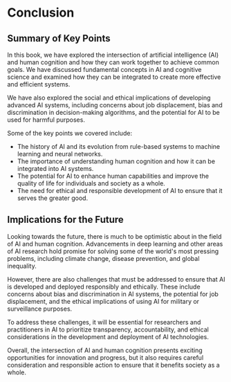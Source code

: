 # Conclusion

Summary of Key Points
---------------------

In this book, we have explored the intersection of artificial intelligence (AI) and human cognition and how they can work together to achieve common goals. We have discussed fundamental concepts in AI and cognitive science and examined how they can be integrated to create more effective and efficient systems.

We have also explored the social and ethical implications of developing advanced AI systems, including concerns about job displacement, bias and discrimination in decision-making algorithms, and the potential for AI to be used for harmful purposes.

Some of the key points we covered include:

* The history of AI and its evolution from rule-based systems to machine learning and neural networks.
* The importance of understanding human cognition and how it can be integrated into AI systems.
* The potential for AI to enhance human capabilities and improve the quality of life for individuals and society as a whole.
* The need for ethical and responsible development of AI to ensure that it serves the greater good.

Implications for the Future
---------------------------

Looking towards the future, there is much to be optimistic about in the field of AI and human cognition. Advancements in deep learning and other areas of AI research hold promise for solving some of the world's most pressing problems, including climate change, disease prevention, and global inequality.

However, there are also challenges that must be addressed to ensure that AI is developed and deployed responsibly and ethically. These include concerns about bias and discrimination in AI systems, the potential for job displacement, and the ethical implications of using AI for military or surveillance purposes.

To address these challenges, it will be essential for researchers and practitioners in AI to prioritize transparency, accountability, and ethical considerations in the development and deployment of AI technologies.

Overall, the intersection of AI and human cognition presents exciting opportunities for innovation and progress, but it also requires careful consideration and responsible action to ensure that it benefits society as a whole.